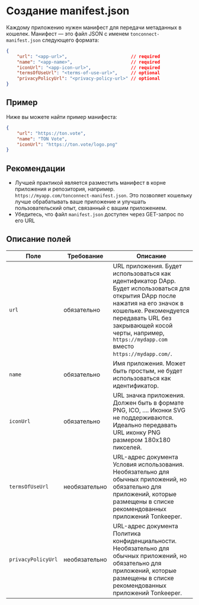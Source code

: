 # Создание manifest.json

Каждому приложению нужен манифест для передачи метаданных в кошелек. Манифест — это файл JSON с именем `tonconnect-manifest.json` следующего формата:

```json
{
    "url": "<app-url>",                        // required
    "name": "<app-name>",                      // required
    "iconUrl": "<app-icon-url>",               // required
    "termsOfUseUrl": "<terms-of-use-url>",     // optional
    "privacyPolicyUrl": "<privacy-policy-url>" // optional
}
```

## Пример

Ниже вы можете найти пример манифеста:

```json
{
    "url": "https://ton.vote",
    "name": "TON Vote",
    "iconUrl": "https://ton.vote/logo.png"
}
```

## Рекомендации

- Лучшей практикой является разместить манифест в корне приложения и репозитория, например. `https://myapp.com/tonconnect-manifest.json`. Это позволяет кошельку лучше обрабатывать ваше приложение и улучшать пользовательский опыт, связанный с вашим приложением.
- Убедитесь, что файл `manifest.json` доступен через GET-запрос по его URL

## Описание полей

| Поле               | Требование    | Описание                                                                                                                                                                                                                                                                                                                           |
| ------------------ | ------------- | ---------------------------------------------------------------------------------------------------------------------------------------------------------------------------------------------------------------------------------------------------------------------------------------------------------------------------------- |
| `url`              | обязательно   | URL приложения. Будет использоваться как идентификатор DApp. Будет использоваться для открытия DApp после нажатия на его значок в кошельке. Рекомендуется передавать URL без закрывающей косой черты, например, `https://mydapp.com` вместо `https://mydapp.com/`. |
| `name`             | обязательно   | Имя приложения. Может быть простым, не будет использоваться как идентификатор.                                                                                                                                                                                                                     |
| `iconUrl`          | обязательно   | URL значка приложения. Должен быть в формате PNG, ICO, .... Иконки SVG не поддерживаются. Идеально передавать URL иконку PNG размером 180x180 пикселей.                                                            |
| `termsOfUseUrl`    | необязательно | URL-адрес документа Условия использования. Необязательно для обычных приложений, но обязательно для приложений, которые размещены в списке рекомендованных приложений Tonkeeper.                                                                                                                   |
| `privacyPolicyUrl` | необязательно | URL-адрес документа Политика конфиденциальности. Необязательно для обычных приложений, но обязательно для приложений, которые размещены в списке рекомендованных приложений Tonkeeper.                                                                                                             |
